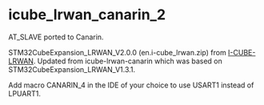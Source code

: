 # icube_lrwan_canarin_2

AT_SLAVE ported to Canarin.

STM32CubeExpansion_LRWAN_V2.0.0 (en.i-cube_lrwan.zip) from [I-CUBE-LRWAN](https://www.st.com/en/embedded-software/i-cube-lrwan.html).
Updated from icube-lrwan-canarin which was based on STM32CubeExpansion_LRWAN_V1.3.1.

Add macro CANARIN_4 in the IDE of your choice to use USART1 instead of LPUART1.

